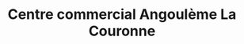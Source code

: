 ---
title: "Centre commercial Angoulème La Couronne"
url: /la-couronne/centre-commercial-angouleme-la-couronne/
shop: Einkaufszentrum
---